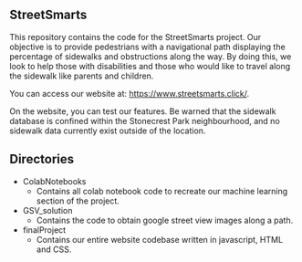 ## StreetSmarts

This repository contains the code for the StreetSmarts project. Our objective is to provide pedestrians with a navigational path displaying the percentage of sidewalks and obstructions along the way. By doing this, we look to help those with disabilities and those who would like to travel along the sidewalk like parents and children. 

You can access our website at: https://www.streetsmarts.click/.

On the website, you can test our features. Be warned that the sidewalk database is confined within the Stonecrest Park neighbourhood, and no sidewalk data currently exist outside of the location. 

## Directories

- ColabNotebooks
  - Contains all colab notebook code to recreate our machine learning section of the project.
- GSV_solution
  - Contains the code to obtain google street view images along a path.
- finalProject 
  - Contains our entire website codebase written in javascript, HTML and CSS.
